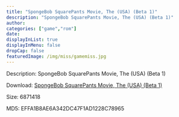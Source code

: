 ```yaml
---
title: "SpongeBob SquarePants Movie, The (USA) (Beta 1)"
description: "SpongeBob SquarePants Movie, The (USA) (Beta 1)"
author: 
categories: ["game","rom"]
date: 
displayInList: true
displayInMenu: false
dropCap: false
featuredImage: /img/miss/gamemiss.jpg
---
```


Description: SpongeBob SquarePants Movie, The (USA) (Beta 1)

Download: <a style="text-decoration:underline;" href="https://mega.nz/#!ibAChAzQ!am5js-qNd_fgbJGlbY8--3iAtyxIRadeATsqQjZfLcY" target = "_blank" rel = "nofollow" > SpongeBob SquarePants Movie, The (USA) (Beta 1)</a>

Size: 6871418

MD5: EFFA1B8AE6A342DC47F1AD1228C78965

